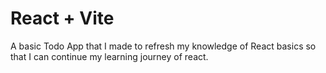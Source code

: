 # React + Vite

A basic Todo App that I made to refresh my knowledge of React basics so that I can continue my learning journey of react.